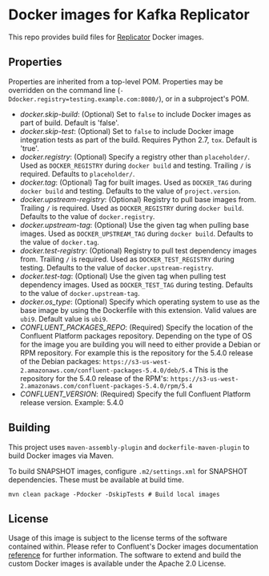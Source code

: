 # Docker images for Kafka Replicator

This repo provides build files for [Replicator](https://www.confluent.io/confluent-replicator) Docker images.

## Properties

Properties are inherited from a top-level POM. Properties may be overridden on the command line (`-Ddocker.registry=testing.example.com:8080/`), or in a subproject's POM.

- *docker.skip-build*: (Optional) Set to `false` to include Docker images as part of build. Default is 'false'.
- *docker.skip-test*: (Optional) Set to `false` to include Docker image integration tests as part of the build. Requires Python 2.7, `tox`. Default is 'true'.
- *docker.registry*: (Optional) Specify a registry other than `placeholder/`. Used as `DOCKER_REGISTRY` during `docker build` and testing. Trailing `/` is required. Defaults to `placeholder/`.
- *docker.tag*: (Optional) Tag for built images. Used as `DOCKER_TAG` during `docker build` and testing. Defaults to the value of `project.version`.
- *docker.upstream-registry*: (Optional) Registry to pull base images from. Trailing `/` is required. Used as `DOCKER_REGISTRY` during `docker build`. Defaults to the value of `docker.registry`.
- *docker.upstream-tag*: (Optional) Use the given tag when pulling base images. Used as `DOCKER_UPSTREAM_TAG` during `docker build`. Defaults to the value of `docker.tag`.
- *docker.test-registry*: (Optional) Registry to pull test dependency images from. Trailing `/` is required. Used as `DOCKER_TEST_REGISTRY` during testing. Defaults to the value of `docker.upstream-registry`.
- *docker.test-tag*: (Optional) Use the given tag when pulling test dependency images. Used as `DOCKER_TEST_TAG` during testing. Defaults to the value of `docker.upstream-tag`.
- *docker.os_type*: (Optional) Specify which operating system to use as the base image by using the Dockerfile with this extension. Valid values are `ubi9`. Default value is `ubi9`.
- *CONFLUENT_PACKAGES_REPO*: (Required) Specify the location of the Confluent Platform packages repository. Depending on the type of OS for the image you are building you will need to either provide a Debian or RPM repository. For example this is the repository for the 5.4.0 release of the Debian packages: `https://s3-us-west-2.amazonaws.com/confluent-packages-5.4.0/deb/5.4` This is the repository for the 5.4.0 release of the RPM's: `https://s3-us-west-2.amazonaws.com/confluent-packages-5.4.0/rpm/5.4`
- *CONFLUENT_VERSION*: (Required) Specify the full Confluent Platform release version. Example: 5.4.0


## Building

This project uses `maven-assembly-plugin` and `dockerfile-maven-plugin` to build Docker images via Maven.

To build SNAPSHOT images, configure `.m2/settings.xml` for SNAPSHOT dependencies. These must be available at build time.

```
mvn clean package -Pdocker -DskipTests # Build local images
```

## License

Usage of this image is subject to the license terms of the software contained within. Please refer to Confluent's Docker images documentation [reference](https://docs.confluent.io/platform/current/installation/docker/image-reference.html) for further information. The software to extend and build the custom Docker images is available under the Apache 2.0 License.
